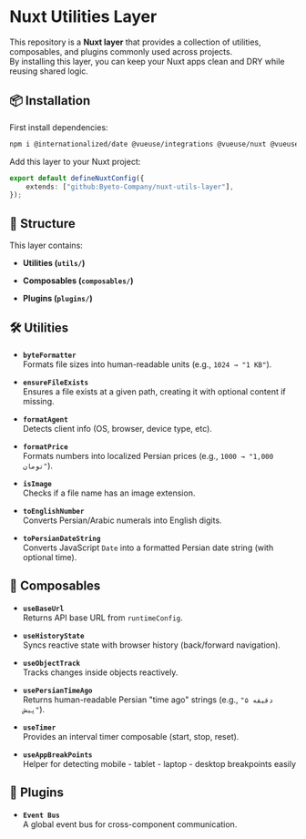 # Nuxt Utilities Layer

This repository is a **Nuxt layer** that provides a collection of utilities, composables, and plugins commonly used across projects.  
By installing this layer, you can keep your Nuxt apps clean and DRY while reusing shared logic.

## 📦 Installation

First install dependencies:

```bash
npm i @internationalized/date @vueuse/integrations @vueuse/nuxt @vueuse/router date-fns-jalali mitt
```

Add this layer to your Nuxt project:

```ts
export default defineNuxtConfig({
    extends: ["github:Byeto-Company/nuxt-utils-layer"],
});
```

## 📂 Structure

This layer contains:

- **Utilities (`utils/`)**

- **Composables (`composables/`)**

- **Plugins (`plugins/`)**

## 🛠️ Utilities

- **`byteFormatter`**  
  Formats file sizes into human-readable units (e.g., `1024 → "1 KB"`).

- **`ensureFileExists`**  
  Ensures a file exists at a given path, creating it with optional content if missing.

- **`formatAgent`**  
  Detects client info (OS, browser, device type, etc).

- **`formatPrice`**  
  Formats numbers into localized Persian prices (e.g., `1000 → "1,000 تومان"`).

- **`isImage`**  
  Checks if a file name has an image extension.

- **`toEnglishNumber`**  
  Converts Persian/Arabic numerals into English digits.

- **`toPersianDateString`**  
  Converts JavaScript `Date` into a formatted Persian date string (with optional time).

## 🧩 Composables

- **`useBaseUrl`**  
  Returns API base URL from `runtimeConfig`.

- **`useHistoryState`**  
  Syncs reactive state with browser history (back/forward navigation).

- **`useObjectTrack`**  
  Tracks changes inside objects reactively.

- **`usePersianTimeAgo`**  
  Returns human-readable Persian "time ago" strings (e.g., `"۵ دقیقه پیش"`).

- **`useTimer`**  
  Provides an interval timer composable (start, stop, reset).

- **`useAppBreakPoints`**  
  Helper for detecting mobile - tablet - laptop - desktop breakpoints easily

## 🔌 Plugins

- **`Event Bus`**  
  A global event bus for cross-component communication.
